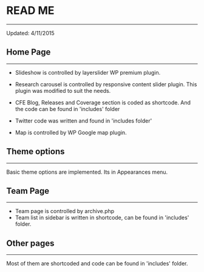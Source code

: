 # READ ME
-----------------------
Updated: 4/11/2015

## Home Page
-----------
* Slideshow is controlled by layerslider WP premium plugin.

* Research carousel is controlled by responsive content slider plugin. This plugin was modified to suit the needs.

* CFE Blog, Releases and Coverage section is coded as shortcode. And the code can be found in 'includes' folder

* Twitter code was written and found in 'includes folder'

* Map is controlled by WP Google map plugin.

## Theme options
-------------
Basic theme options are implemented. Its in Appearances menu.


## Team Page
---------
* Team page is controlled by archive.php
* Team list in sidebar is written in shortcode, can be found in 'includes' folder.

## Other pages
-----------
Most of them are shortcoded and code can be found in 'includes' folder.